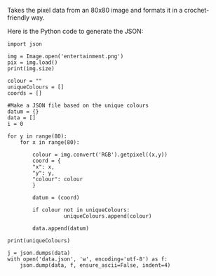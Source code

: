 Takes the pixel data from an 80x80 image and formats it in a crochet-friendly way.

Here is the Python code to generate the JSON:

```from PIL import Image
import json

img = Image.open('entertainment.png')
pix = img.load()
print(img.size)

colour = ""
uniqueColours = []
coords = []

#Make a JSON file based on the unique colours
datum = {}
data = []
i = 0

for y in range(80):
    for x in range(80):
        
        colour = img.convert('RGB').getpixel((x,y))
        coord = {
        "x": x,
        "y": y,
        "colour": colour
        }
        
        datum = (coord)
        
        if colour not in uniqueColours:
                  uniqueColours.append(colour)
        
        data.append(datum)
    
print(uniqueColours)

j = json.dumps(data)
with open('data.json', 'w', encoding='utf-8') as f:
    json.dump(data, f, ensure_ascii=False, indent=4)
```
